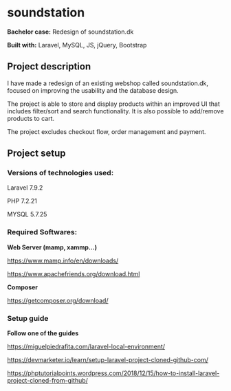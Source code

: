# soundstation
**Bachelor case:** Redesign of soundstation.dk

**Built with:** Laravel, MySQL, JS, jQuery, Bootstrap

## Project description
I have made a redesign of an existing webshop called soundstation.dk, focused on improving the usability and the database design.

The project is able to store and display products within an improved UI that includes filter/sort and search functionality. It is also possible to add/remove products to cart.

The project excludes checkout flow, order management and payment.

## Project setup

### Versions of technologies used:
Laravel 7.9.2

PHP 7.2.21

MYSQL 5.7.25

### Required Softwares:
**Web Server (mamp, xammp...)**

https://www.mamp.info/en/downloads/

https://www.apachefriends.org/download.html

**Composer**

https://getcomposer.org/download/


### Setup guide
**Follow one of the guides**

https://miguelpiedrafita.com/laravel-local-environment/

https://devmarketer.io/learn/setup-laravel-project-cloned-github-com/

https://phptutorialpoints.wordpress.com/2018/12/15/how-to-install-laravel-project-cloned-from-github/

